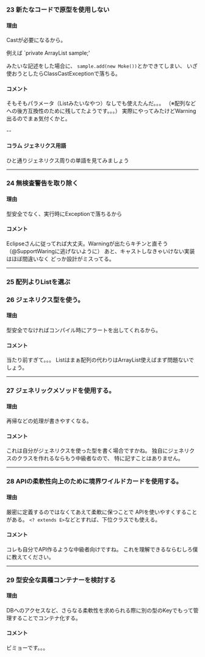 
### 23 新たなコードで原型を使用しない

#### 理由
Castが必要になるから。

例えば
`private ArrayList sample;'

みたいな記述をした場合に、
`sample.add(new Moke())`とかできてしまい、
いざ使おうとしたらClassCastExceptionで落ちる。

#### コメント
そもそもパラメータ（List<E>みたいなやつ）なしでも使えたんだ。。。
（※配列などへの後方互換性のために残してたようです。。。）
実際にやってみたけどWarning出るのでまぁ気付くかと。

--

#### コラム ジェネリクス用語
ひと通りジェネリクス周りの単語を見てみましょう

---

### 24 無検査警告を取り除く

#### 理由
型安全でなく、実行時にExceptionで落ちるから

#### コメント
Eclipseさんに従ってれば大丈夫。Warningが出たらキチンと直そう
（@SupportWaringに逃げないように）
あと、キャストしなきゃいけない実装はほぼ間違いなく
どっか設計がミスってる。

---

### 25 配列よりListを選ぶ
### 26 ジェネリクス型を使う。

#### 理由
型安全でなければコンパイル時にアラートを出してくれるから。

#### コメント
当たり前すぎて。。。
Listはまぁ配列の代わりはArrayList使えばまず問題ないでしょう。

---

### 27 ジェネリックメソッドを使用する。

#### 理由
再帰などの処理が書きやすくなる。

#### コメント
これは自分がジェネリクスを使った型を書く場合ですかね。
独自にジェネリクスのクラスを作れるならもう中級者なので、
特に記すことはありません。

---

### 28 APIの柔軟性向上のために境界ワイルドカードを使用する。

#### 理由
厳密に定義するのではなくてあえて柔軟に保つことで
APIを使いやすくすることがある。
`<? extends E>`などとすれば、下位クラスでも使える。

#### コメント
コレも自分でAPI作るような中級者向けですね。
これを理解できるならむしろ僕に教えてください。

---

### 29 型安全な異種コンテナーを検討する

#### 理由
DBへのアクセスなど、さらなる柔軟性を求められる際に別の型のKeyでもって管理することでコンテナ化する。

#### コメント

ビミョーです。。。
